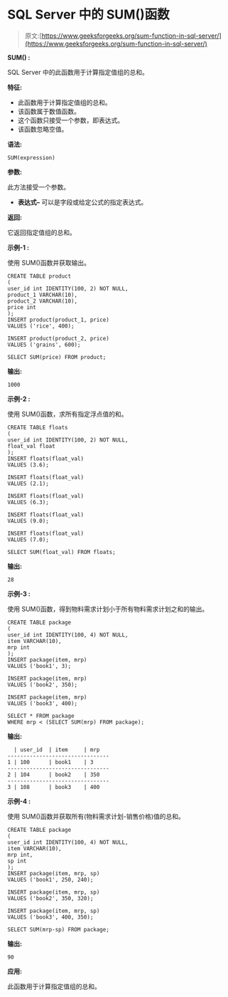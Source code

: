 # SQL Server 中的 SUM()函数

> 原文:[https://www.geeksforgeeks.org/sum-function-in-sql-server/](https://www.geeksforgeeks.org/sum-function-in-sql-server/)

**SUM() :**

SQL Server 中的此函数用于计算指定值组的总和。

**特征:**

*   此函数用于计算指定值组的总和。
*   该函数属于数值函数。
*   这个函数只接受一个参数，即表达式。
*   该函数忽略空值。

**语法:**

```
SUM(expression)
```

**参数:**

此方法接受一个参数。

*   **表达式–**
    可以是字段或给定公式的指定表达式。

**返回:**

它返回指定值组的总和。

**示例-1 :**

使用 SUM()函数并获取输出。

```
CREATE TABLE product
(  
user_id int IDENTITY(100, 2) NOT NULL,    
product_1 VARCHAR(10),
product_2 VARCHAR(10),
price int  
);
INSERT product(product_1, price)  
VALUES ('rice', 400);

INSERT product(product_2, price)  
VALUES ('grains', 600);

SELECT SUM(price) FROM product;
```

**输出:**

```
1000
```

**示例-2 :**

使用 SUM()函数，求所有指定浮点值的和。

```
CREATE TABLE floats
(  
user_id int IDENTITY(100, 2) NOT NULL,
float_val float
);
INSERT floats(float_val)  
VALUES (3.6);

INSERT floats(float_val)  
VALUES (2.1);

INSERT floats(float_val)  
VALUES (6.3);

INSERT floats(float_val)  
VALUES (9.0);

INSERT floats(float_val)  
VALUES (7.0);

SELECT SUM(float_val) FROM floats;
```

**输出:**

```
28
```

**示例-3 :**

使用 SUM()函数，得到物料需求计划小于所有物料需求计划之和的输出。

```
CREATE TABLE package
(  
user_id int IDENTITY(100, 4) NOT NULL,  
item VARCHAR(10),
mrp int  
);
INSERT package(item, mrp)  
VALUES ('book1', 3);

INSERT package(item, mrp)  
VALUES ('book2', 350);

INSERT package(item, mrp)  
VALUES ('book3', 400);

SELECT * FROM package
WHERE mrp < (SELECT SUM(mrp) FROM package);
```

**输出:**

```
  | user_id  | item     | mrp
--------------------------------
1 | 100      | book1    | 3
--------------------------------
2 | 104      | book2    | 350
--------------------------------
3 | 108      | book3    | 400
```

**示例-4 :**

使用 SUM()函数并获取所有(物料需求计划-销售价格)值的总和。

```
CREATE TABLE package
(  
user_id int IDENTITY(100, 4) NOT NULL,  
item VARCHAR(10),
mrp int,
sp int
);
INSERT package(item, mrp, sp)  
VALUES ('book1', 250, 240);

INSERT package(item, mrp, sp)  
VALUES ('book2', 350, 320);

INSERT package(item, mrp, sp)  
VALUES ('book3', 400, 350);

SELECT SUM(mrp-sp) FROM package;
```

**输出:**

```
90
```

**应用:**

此函数用于计算指定值组的总和。